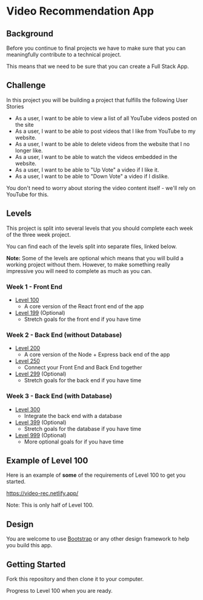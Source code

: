 # Video Recommendation App

## Background

Before you continue to final projects we have to make sure that you can meaningfully contribute to a technical project.

This means that we need to be sure that you can create a Full Stack App.

## Challenge

In this project you will be building a project that fulfills the following User Stories

- As a user, I want to be able to view a list of all YouTube videos posted on the site
- As a user, I want to be able to post videos that I like from YouTube to my website.
- As a user, I want to be able to delete videos from the website that I no longer like.
- As a user, I want to be able to watch the videos embedded in the website.
- As a user, I want to be able to "Up Vote" a video if I like it.
- As a user, I want to be able to "Down Vote" a video if I dislike.

You don't need to worry about storing the video content itself - we'll rely on YouTube for this.

## Levels

This project is split into several levels that you should complete each week of the three week project.

You can find each of the levels split into separate files, linked below.

**Note:** Some of the levels are optional which means that you will build a working project without them. However, to make something really impressive you will need to complete as much as you can.

### Week 1 - Front End

- [Level 100](./100.md)
  - A core version of the React front end of the app
- [Level 199](./199.md) (Optional)
  - Stretch goals for the front end if you have time

### Week 2 - Back End (without Database)

- [Level 200](./200.md)
  - A core version of the Node + Express back end of the app
- [Level 250](./250.md)
  - Connect your Front End and Back End together
- [Level 299](./299.md) (Optional)
  - Stretch goals for the back end if you have time

### Week 3 - Back End (with Database)

- [Level 300](./300.md)
  - Integrate the back end with a database
- [Level 399](./399.md) (Optional)
  - Stretch goals for the database if you have time
- [Level 999](./999.md) (Optional)
  - More optional goals for if you have time

## Example of Level 100

Here is an example of **some** of the requirements of Level 100 to get you started.

https://video-rec.netlify.app/

Note: This is only half of Level 100.

## Design

You are welcome to use [Bootstrap](https://getbootstrap.com/docs/4.0/getting-started/introduction/) or any other design framework to help you build this app.

## Getting Started

Fork this repository and then clone it to your computer.

Progress to Level 100 when you are ready.
